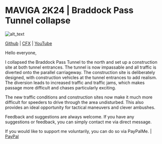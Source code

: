 # MAVIGA 2K24 | Braddock Pass Tunnel collapse            

<img alt="alt_text"  src="https://i.imgur.com/fgsZgzx.jpg" />

[Github](https://github.com/MAVIGA2K24) | [CFX](https://forum.cfx.re/u/maviga2k24) | [YouTube](https://www.youtube.com/channel/UCR3MP8cMhS932P70I48AjsA)

Hello everyone,

I collapsed the Braddock Pass Tunnel to the north and set up a construction site at both tunnel entrances. The tunnel is now impassable and all traffic is diverted onto the parallel carriageway. The construction site is deliberately designed, with construction vehicles at the tunnel entrances to add realism. The diversion leads to increased traffic and traffic jams, which makes passage more difficult and chases particularly exciting.

The new traffic conditions and construction sites now make it much more difficult for speeders to drive through the area undisturbed. This also provides an ideal opportunity for tactical maneuvers and clever ambushes.

Feedback and suggestions are always welcome. If you have any suggestions or feedback, you can simply contact me via direct message.

If you would like to support me voluntarily, you can do so via PayPalMe. | [PayPal](https://www.paypal.com/paypalme/gordon1289)
